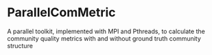 ParallelComMetric
=================

A parallel toolkit, implemented with MPI and Pthreads, to calculate the community quality metrics with and without ground truth community structure
